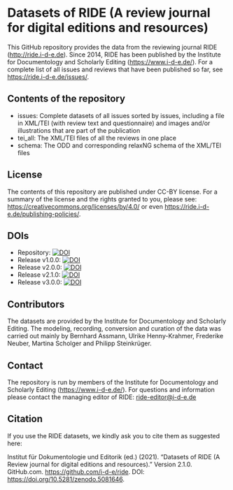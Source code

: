 # Datasets of RIDE (A review journal for digital editions and resources)

This GitHub repository provides the data from the reviewing journal RIDE (http://ride.i-d-e.de). Since 2014, RIDE has been published by the Institute for Documentology and Scholarly Editing (https://www.i-d-e.de/). For a complete list of all issues and reviews that have been published so far, see https://ride.i-d-e.de/issues/.

## Contents of the repository

* issues: Complete datasets of all issues sorted by issues, including a file in XML/TEI (with review text and questionnaire) and images and/or illustrations that are part of the publication
* tei_all: The XML/TEI files of all the reviews in one place
* schema: The ODD and corresponding relaxNG schema of the XML/TEI files

## License

The contents of this repository are published under CC-BY license. For a summary of the license and the rights granted to you, please see: https://creativecommons.org/licenses/by/4.0/ or even https://ride.i-d-e.de/publishing-policies/.

## DOIs

* Repository: [![DOI](https://zenodo.org/badge/DOI/10.5281/zenodo.4550708.svg)](https://doi.org/10.5281/zenodo.4550707)
* Release v1.0.0: [![DOI](https://zenodo.org/badge/DOI/10.5281/zenodo.4550708.svg)](https://doi.org/10.5281/zenodo.4550708)
* Release v2.0.0: [![DOI](https://zenodo.org/badge/DOI/10.5281/zenodo.4562966.svg)](https://doi.org/10.5281/zenodo.4562966)
* Release v2.1.0: [![DOI](https://zenodo.org/badge/DOI/10.5281/zenodo.5081646.svg)](https://doi.org/10.5281/zenodo.5081646)
* Release v3.0.0: [![DOI](https://zenodo.org/badge/DOI/10.5281/zenodo.7491368.svg)](https://doi.org/10.5281/zenodo.7491368)

## Contributors

The datasets are provided by the Institute for Documentology and Scholarly Editing. The modeling, recording, conversion and curation of the data was carried out mainly by Bernhard Assmann, Ulrike Henny-Krahmer, Frederike Neuber, Martina Scholger and Philipp Steinkrüger.

## Contact

The repository is run by members of the Institute for Documentology and Scholarly Editing (https://www.i-d-e.de/). For questions and information please contact the managing editor of RIDE: ride-editor@i-d-e.de

## Citation

If you use the RIDE datasets, we kindly ask you to cite them as suggested here:

Institut für Dokumentologie und Editorik (ed.) (2021). “Datasets of RIDE (A Review journal for digital editions and resources).” Version 2.1.0. GitHub.com. https://github.com/i-d-e/ride. DOI: https://doi.org/10.5281/zenodo.5081646.




